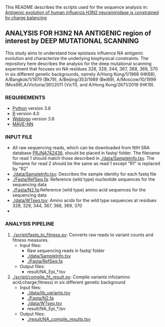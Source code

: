 This README describes the scripts used for the sequence analysis in:   
[Antigenic evolution of human influenza H3N2 neuraminidase is constrained by charge balancing](xxx)

## ANALYSIS FOR H3N2 NA ANTIGENIC region of interest by DEEP MUTATIONAL SCANNING
This study aims to understand how epistasis influence NA antigenic evolution and characterize the underlying biophysical constraints. The repository here describes the analysis for the deep mutational scanning experiment that focuses on NA residues 328, 329, 344, 367, 368, 369, 370 in six different genetic backgrounds, namely A/Hong Kong/1/1968 (HK68), A/Bangkok/1/1979 (Bk79), A/Beijing/353/1989 (Bei89), A/Moscow/10/1999 (Mos99),A/Victoria/361/2011 (Vic11), and A/Hong Kong/2671/2019 (HK19). 

### REQUIREMENTS
* [Python](https://www.python.org/) version 3.6
* [R](https://www.r-project.org/) version 4.0
* [Weblogo](https://weblogo.berkeley.edu) version 3.6
* [MAVE-NN](https://github.com/jbkinney/mavenn)

### INPUT FILE
* All raw sequencing reads, which can be downloaded from NIH SRA database [PRJNA742436](https://www.ncbi.nlm.nih.gov/bioproject/?term=PRJNA742436), should be placed in fastq/ folder. The filename for read 1 should match those described in [./data/SampleInfo.tsv](./data/SampleInfo.tsv). The filename for read 2 should be the same as read 1 except "R1" is replaced by "R2"
* [./data/SampleInfo.tsv](./data/SampleInfo.tsv): Describes the sample identity for each fastq file
* [./Fasta/RefSeq.fa](./Fasta/RefSeq.fa): Reference (wild type) nucleotide sequences for the sequencing data
* [./Fasta/N2.fa](./Fasta/N2.fa):Reference (wild type) amino acid sequences for the sequencing data
* [./data/WTseq.tsv](./data/WTseq.tsv): Amino acids for the wild type sequences at residues 328, 329, 344, 367, 368, 369, 370
* 


### ANALYSIS PIPELINE
1. [./script/fastq\_to\_fitness.py](./script/fastq_to_fitness.py): Converts raw reads to variant counts and fitness measures.
    - Input files:
      - Raw sequencing reads in fastq/ folder
      - [./data/SampleInfo.tsv](./data/SampleInfo.tsv)
      - [./Fasta/RefSeq.fa](./Fasta/RefSeq.fa)
    - Output files:
      - result/NA\_Epi\_\*.tsv
2. [./script/complie\_fit\_result.py](./script/compile_fit_result.py): Complie variants info(amino acid;charge;fitness) in six different genetic background
    - Input files:
      - [./data/lib\_variants.tsv](./data/lib_variants.tsv)
      - [./Fasta/N2.fa](./Fasta/N2.fa)
      - [./data/WTseq.tsv](./data/WTseq.tsv)
      - result/NA\_Epi\_\*.tsv
    - Output files:
      - [./result/NA\_compile\_results.tsv](./result/NA_compile_results.tsv)
